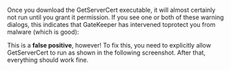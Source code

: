 Once you download the GetServerCert executable, it will almost certainly not run until you grant it permission. 
If you see one or both of these warning dialogs, this indicates that GateKeeper has intervened toprotect you from malware (which is good):

This is a **false positive**, however! To fix this, you need to explicitly allow GetServerCert to run as shown in the following screenshot. After that, everything should work fine.
